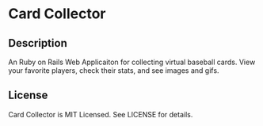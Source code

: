 # Card Collector

## Description

An Ruby on Rails Web Applicaiton for collecting virtual baseball cards. View your favorite players, check their stats, and see images and gifs.

## License

Card Collector is MIT Licensed. See LICENSE for details.
